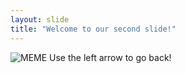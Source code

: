 ```yaml
---
layout: slide
title: "Welcome to our second slide!"
---
```

![MEME](https://i.redd.it/b8uyemnen4b61.jpg)
Use the left arrow to go back!